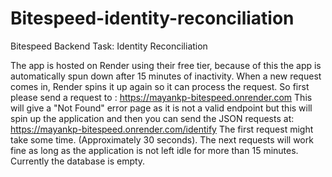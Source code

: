 # Bitespeed-identity-reconciliation
Bitespeed Backend Task: Identity Reconciliation

The app is hosted on Render using their free tier, because of this the app is automatically spun down after 15 minutes of inactivity. When a new request comes in, Render spins it up again so it can process the request.
So first please send a request to : 
https://mayankp-bitespeed.onrender.com
This will give a "Not Found" error page as it is not a valid endpoint but this will spin up the application and then you can send the JSON requests at:
https://mayankp-bitespeed.onrender.com/identify
The first request might take some time. (Approximately 30 seconds). The next requests will work fine as long as the application is not left idle for more than 15 minutes.
Currently the database is empty.
